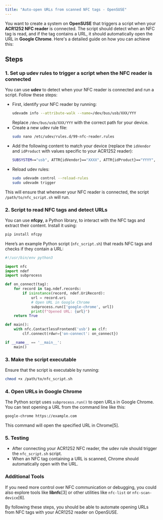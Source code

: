 ```yaml
---
title: "Auto-open URLs from scanned NFC tags - OpenSUSE"
---
```


You want to create a system on **OpenSUSE** that triggers a script when your **ACR1252 NFC reader** is connected. The script should detect when an NFC tag is read, and if the tag contains a URL, it should automatically open the URL in **Google Chrome**. Here's a detailed guide on how you can achieve this:

## Steps

### 1. Set up udev rules to trigger a script when the NFC reader is connected

You can use **udev** to detect when your NFC reader is connected and run a script. Follow these steps:

- First, identify your NFC reader by running:
  ```bash
  udevadm info --attribute-walk --name=/dev/bus/usb/XXX/YYY
  ```
  Replace `/dev/bus/usb/XXX/YYY` with the correct path for your device.
- Create a new udev rule file:
  ```bash
  sudo nano /etc/udev/rules.d/99-nfc-reader.rules
  ```
- Add the following content to match your device (replace the `idVendor` and `idProduct` with values specific to your ACR1252 reader):
  ```bash
  SUBSYSTEM=="usb", ATTR{idVendor}=="XXXX", ATTR{idProduct}=="YYYY", ACTION=="add", RUN+="/path/to/nfc_script.sh"
  ```
- Reload udev rules:
  ```bash
  sudo udevadm control --reload-rules
  sudo udevadm trigger
  ```

This will ensure that whenever your NFC reader is connected, the script `/path/to/nfc_script.sh` will run.

### 2. Script to read NFC tags and detect URLs

You can use **nfcpy**, a Python library, to interact with the NFC tags and extract their content. Install it using:

```bash
pip install nfcpy
```

Here’s an example Python script (`nfc_script.sh`) that reads NFC tags and checks if they contain a URL:

```python
#!/usr/bin/env python3

import nfc
import ndef
import subprocess

def on_connect(tag):
    for record in tag.ndef.records:
        if isinstance(record, ndef.UriRecord):
            url = record.uri
            # Open URL in Google Chrome
            subprocess.run(['google-chrome', url])
            print(f"Opened URL: {url}")
    return True

def main():
    with nfc.ContactlessFrontend('usb') as clf:
        clf.connect(rdwr={'on-connect': on_connect})

if __name__ == '__main__':
    main()
```

### 3. Make the script executable

Ensure that the script is executable by running:

```bash
chmod +x /path/to/nfc_script.sh
```

### 4. Open URLs in Google Chrome

The Python script uses `subprocess.run()` to open URLs in Google Chrome. You can test opening a URL from the command line like this:

```bash
google-chrome https://example.com
```

This command will open the specified URL in Chrome\[5].

### 5. Testing

- After connecting your ACR1252 NFC reader, the udev rule should trigger the `nfc_script.sh` script.
- When an NFC tag containing a URL is scanned, Chrome should automatically open with the URL.

### Additional Tools

If you need more control over NFC communication or debugging, you could also explore tools like **libnfc**\[3] or other utilities like `nfc-list` or `nfc-scan-device`\[6].

By following these steps, you should be able to automate opening URLs from NFC tags with your ACR1252 reader on OpenSUSE.

&#x20;
